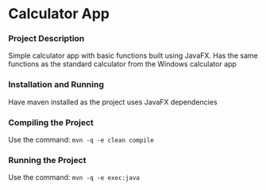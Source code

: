 # Calculator App
### Project Description
Simple calculator app with basic functions built using JavaFX.
Has the same functions as the standard calculator from the Windows calculator app
### Installation and Running
Have maven installed as the project uses JavaFX dependencies
### Compiling the Project
Use the command: ```mvn -q -e clean compile```
### Running the Project
Use the command: ```mvn -q -e exec:java```
